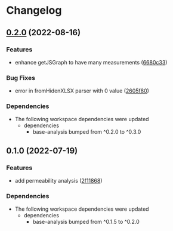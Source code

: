 # Changelog

## [0.2.0](https://www.github.com/cheminfo/analysis/compare/permeability-analysis-v0.1.0...permeability-analysis-v0.2.0) (2022-08-16)


### Features

* enhance getJSGraph to have many measurements ([6680c33](https://www.github.com/cheminfo/analysis/commit/6680c33166a076af84aa126604cb4f781173ccb4))


### Bug Fixes

* error in fromHidenXLSX parser with 0 value ([2605f80](https://www.github.com/cheminfo/analysis/commit/2605f80974945002cc5f2df3903c15102b136eba))


### Dependencies

* The following workspace dependencies were updated
  * dependencies
    * base-analysis bumped from ^0.2.0 to ^0.3.0

## 0.1.0 (2022-07-19)


### Features

* add permeability analysis ([2f11868](https://www.github.com/cheminfo/analysis/commit/2f11868fb67e7cf0d0af3fe9855fcbaa4b53fa36))



### Dependencies

* The following workspace dependencies were updated
  * dependencies
    * base-analysis bumped from ^0.1.5 to ^0.2.0